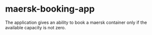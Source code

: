 # maersk-booking-app
The application gives an ability to book a maersk container only if the available capacity is not zero.
